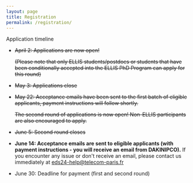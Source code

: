 ```yaml
---
layout: page
title: Registration
permalink: /registration/
---
```


Application timeline

- <strike>April 2: Applications are now open!</strike>

  <strike>(Please note that only ELLIS students/postdocs or students that have been conditionally accepted into the ELLIS PhD Program can apply for this round)</strike>
  
- <strike>May 3: Applications close</strike>
  
- <strike>May 22: Acceptance emails have been sent to the first batch of eligible applicants, payment instructions will follow shortly.

  The second round of applications is now open! Non-ELLIS participants are also encouraged to apply.</strike>
  
- <strike>June 5: Second round closes</strike>

- <strong>June 14: Acceptance emails are sent to eligible applicants (with payment instructions - you will receive an email from DAKINIPCO).</strong> If you encounter any issue or don't receive an email, please contact us immediately at  eds24-help@telecom-paris.fr

- June 30: Deadline for payment (first and second round)

